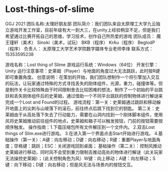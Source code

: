 # Lost-things-of-slime
GGJ 2021
团队名称:太理好朋友部
团队简介：我们团队来自太原理工大学九云独立游戏开发工作室，目前年级有大一到大三，在unity上经验稍显不足，但是我们希望通过比赛开拓自己的思维，学习技术，创作自己所热爱的游戏
团队成员：
魔王瑾轩（美术）
Sinoki（美术，试玩）
BKB（程序）
KrAu（程序）
BeglodP（程序）
负责人： 太原理工大学艺术学院数字媒体专业老师李烽
         联系方式：15353595238
         
         
游戏名称：Lost thing of Slime
游戏运行系统：Windows（64位）
开发引擎：Unity
运行注意事项：史莱姆（Player）与地面的角度过大无法跳跃，此时按R键即可重置角度。
创意说明：在策划的开始，我们团队想制作一个将引擎加入交互的玩法，让玩家通过特殊的方式寻找丢失的刚体组件，光源，重力，碰撞体等。但是制作关卡比较特殊由于时间限制舍去比较困难的想法，制作了一个初始的平台跳跃和丢失刚体组件后的史莱姆，通过借助一个不同平台跳跃的控制物体进行解谜来完成一个Lost and Found的过程。
游戏流程：第一关：史莱姆通过跳跃和移动躲开地面上的尖刺与山坡落下的滚石，前往终点后跳下找到它的钥匙。
          第二关：史莱姆由于从高处落下失去了行动能力，需要在山洞内找到一个刚体脚本组件，使用风将史莱姆推动前往组件的地点，史莱姆和箱子可以触发按钮，门前的按钮需要按顺序触发。
操作指南：1.下载压缩包所有文件解压到一个文件内。
          2.双击Lost things of Slim.exe进行游戏。
          3.在进入第一个界面点击Start开始进行游戏。
          4.基础操作（第一关）：A键：向左移动；D键：向右移动；R键：重置Player与地面角度；空格键：跳跃；ESC：关闭游戏回到桌面；
           基础操作（第二关）：控制风推动史莱姆进行移动，同时风不会受到重力限制去推动高处的物体进行解谜（此关玩家无法操控史莱姆）；（此关控制角色为风）W键：向上移动；A键：向左移动；S键：向下移动；D键：向右移动；但是风无法与场景内的按钮交互。
